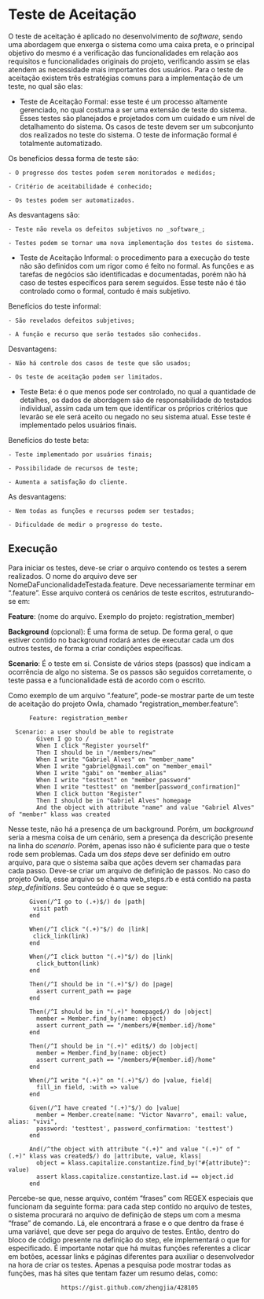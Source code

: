 # Teste de Aceitação  


O teste de aceitação é aplicado no desenvolvimento de _software_, sendo uma abordagem que  enxerga o sistema como uma caixa preta, e o principal objetivo do mesmo é a verificação das funcionalidades em relação aos requisitos e funcionalidades originais do projeto, verificando assim se elas atendem as necessidade mais importantes dos usuários.
    Para o teste de aceitação existem três estratégias comuns para a implementação de um teste, no qual são elas:

  * Teste de Aceitação Formal: esse teste é um processo altamente gerenciado, no qual costuma a ser uma extensão de teste do sistema. Esses testes são planejados e projetados com um cuidado e um nível de detalhamento do sistema.  Os casos de teste devem ser um subconjunto dos realizados no teste do sistema. O teste de informação formal é totalmente automatizado.
    
Os benefícios dessa forma de teste são:

    - O progresso dos testes podem serem monitorados e medidos;

    - Critério de aceitabilidade é conhecido;

    - Os testes podem ser automatizados.

As desvantagens são:

    - Teste não revela os defeitos subjetivos no _software_;

    - Testes podem se tornar uma nova implementação dos testes do sistema.

  
* Teste de Aceitação Informal: o procedimento para a execução do teste não são definidos com um rigor como é feito no formal. As funções e as tarefas de negócios são identificadas e documentadas, porém não há caso de testes específicos para serem seguidos. Esse teste não é tão controlado como o formal, contudo é mais subjetivo.

Benefícios do teste informal:
 
    - São revelados defeitos subjetivos;

    - A função e recurso que serão testados são conhecidos.


Desvantagens:

    - Não há controle dos casos de teste que são usados;

    - Os teste de aceitação podem ser limitados.

 * Teste Beta:  é o que menos pode ser controlado, no qual a quantidade de detalhes, os dados de abordagem são de responsabilidade do testados individual, assim cada um tem que identificar os próprios critérios que levarão se ele será aceito ou negado no seu sistema atual. Esse teste é implementado pelos usuários finais.

Benefícios do teste beta:

    - Teste implementado por usuários finais;

    - Possibilidade de recursos de teste;

    - Aumenta a satisfação do cliente.

As desvantagens:
   
    - Nem todas as funções e recursos podem ser testados;

    - Dificuldade de medir o progresso do teste.

## Execução

Para iniciar os testes, deve-se criar o arquivo contendo os testes a serem realizados. O nome do arquivo deve ser NomeDaFuncionalidadeTestada.feature. Deve necessariamente terminar em “.feature”. Esse arquivo conterá os cenários de teste escritos, estruturando-se em:

__Feature__: (nome do arquivo. Exemplo do projeto: registration_member)

__Background__ (opcional): É uma forma de setup. De forma geral, o que estiver contido no background rodará antes de executar cada um dos outros testes, de forma a criar condições específicas.

__Scenario__: É o teste em si. Consiste de vários steps (passos) que indicam a ocorrência de algo no sistema. Se os passos são seguidos corretamente, o teste passa e a funcionalidade está de acordo com o escrito.

Como exemplo de um arquivo “.feature”, pode-se mostrar parte de um teste de aceitação do projeto Owla, chamado “registration_member.feature”:

          Feature: registration_member

 	  Scenario: a user should be able to registrate
    		Given I go to /
    		When I click "Register yourself"
    		Then I should be in "/members/new"
    		When I write "Gabriel Alves" on "member_name"
    		When I write "gabriel@gmail.com" on "member_email"
    		When I write "gabi" on "member_alias"
    		When I write "testtest" on "member_password"
    		When I write "testtest" on "member[password_confirmation]"
    		When I click button "Register"
    		Then I should be in "Gabriel Alves" homepage
    		And the object with attribute "name" and value "Gabriel Alves" of "member" klass was created

Nesse teste, não há a presença de um background. Porém, um _background_ seria a mesma coisa de um cenário, sem a presença da descrição presente na linha do _scenario_. Porém, apenas isso não é suficiente para que o teste rode sem problemas. Cada um dos _steps_ deve ser definido em outro arquivo, para que o sistema saiba que ações devem ser chamadas para cada passo. Deve-se criar um arquivo de definição de passos. No caso do projeto Owla, esse arquivo se chama web_steps.rb e está contido na pasta _step_definitions_. Seu conteúdo é o que se segue:

          Given(/^I go to (.+)$/) do |path|
           visit path
          end

          When(/^I click "(.+)"$/) do |link|
           click_link(link)
          end

          When(/^I click button "(.+)"$/) do |link|
            click_button(link)
          end

          Then(/^I should be in "(.+)"$/) do |page|
            assert current_path == page
          end

          Then(/^I should be in "(.+)" homepage$/) do |object|
            member = Member.find_by(name: object)
            assert current_path == "/members/#{member.id}/home"
          end

          Then(/^I should be in "(.+)" edit$/) do |object|
            member = Member.find_by(name: object)
            assert current_path == "/members/#{member.id}/home"
          end

          When(/^I write "(.+)" on "(.+)"$/) do |value, field|
            fill_in field, :with => value
          end

          Given(/^I have created "(.+)"$/) do |value|
            member = Member.create(name: "Victor Navarro", email: value, alias: "vivi",
            password: 'testtest', password_confirmation: 'testtest')
          end

          And(/^the object with attribute "(.+)" and value "(.+)" of "(.+)" klass was created$/) do |attribute, value, klass|
            object = klass.capitalize.constantize.find_by("#{attribute}": value)
            assert klass.capitalize.constantize.last.id == object.id
          end

Percebe-se que, nesse arquivo, contém “frases” com REGEX especiais que funcionam da seguinte forma: para cada step contido no arquivo de testes, o sistema procurará no arquivo de definição de steps um com a mesma “frase” de comando. Lá, ele encontrará a frase e o que dentro da frase é uma variável, que deve ser pega do arquivo de testes. Então, dentro do bloco de código presente na definição do step, ele implementará o que for especificado.
	É importante notar que há muitas funções referentes a clicar em botões, acessar links e páginas diferentes para auxiliar o desenvolvedor na hora de criar os testes. Apenas a pesquisa pode mostrar todas as funções, mas há sites que tentam fazer um resumo delas, como:
                        
                   https://gist.github.com/zhengjia/428105
